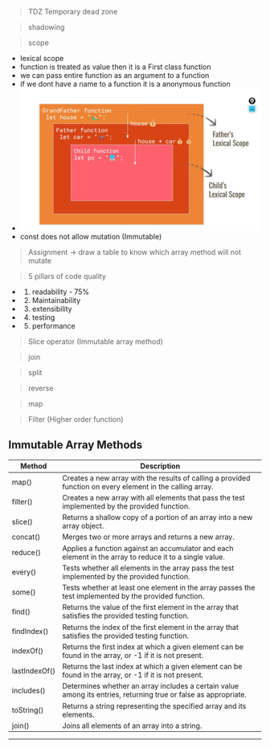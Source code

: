 > TDZ Temporary dead zone

> shadowing

> scope

- lexical scope
- function is treated as value then it is a First class function
- we can pass entire function as an argument to a function
- if we dont have a name to a function it is a anonymous function
- ![](./July-05/images/lexicalScope.png)
- const does not allow mutation (Immutable)

> Assignment -> draw a table to know which array method will not mutate

> 5 pillars of code quality

- 1.  readability - 75%
- 2. Maintainability
- 3. extensibility
- 4. testing
- 5. performance

> Slice operator (Immutable array method)

> join

> split

> reverse

> map

> Filter (Higher order function)

## Immutable Array Methods

| Method        | Description                                                                                                     |
| ------------- | --------------------------------------------------------------------------------------------------------------- |
| map()         | Creates a new array with the results of calling a provided function on every element in the calling array.      |
| filter()      | Creates a new array with all elements that pass the test implemented by the provided function.                  |
| slice()       | Returns a shallow copy of a portion of an array into a new array object.                                        |
| concat()      | Merges two or more arrays and returns a new array.                                                              |
| reduce()      | Applies a function against an accumulator and each element in the array to reduce it to a single value.         |
| every()       | Tests whether all elements in the array pass the test implemented by the provided function.                     |
| some()        | Tests whether at least one element in the array passes the test implemented by the provided function.           |
| find()        | Returns the value of the first element in the array that satisfies the provided testing function.               |
| findIndex()   | Returns the index of the first element in the array that satisfies the provided testing function.               |
| indexOf()     | Returns the first index at which a given element can be found in the array, or -1 if it is not present.         |
| lastIndexOf() | Returns the last index at which a given element can be found in the array, or -1 if it is not present.          |
| includes()    | Determines whether an array includes a certain value among its entries, returning true or false as appropriate. |
| toString()    | Returns a string representing the specified array and its elements.                                             |
| join()        | Joins all elements of an array into a string.                                                                   |

---

